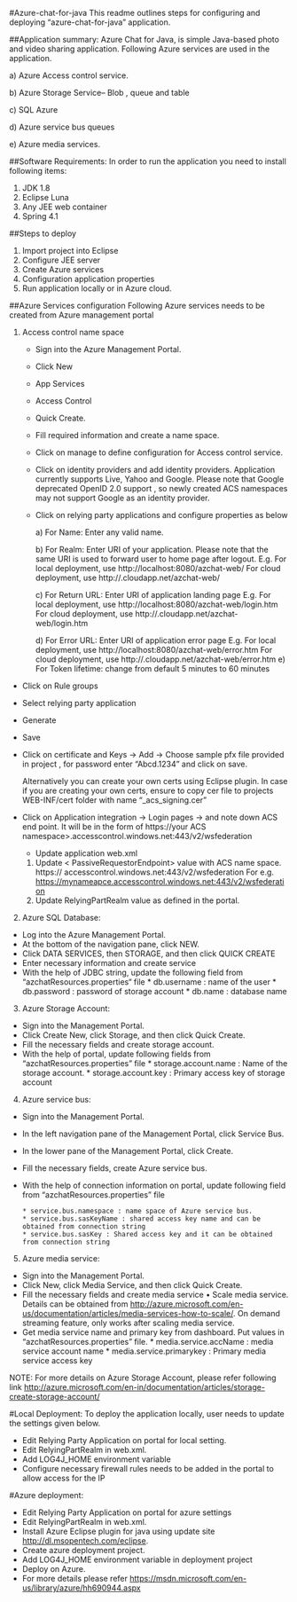 #Azure-chat-for-java
This readme outlines steps for configuring and deploying “azure-chat-for-java” application.

##Application summary:
Azure Chat for Java, is simple Java-based photo and video sharing application. 
Following Azure services are used in the application.

a)	Azure Access control service.

b)	Azure Storage Service– Blob , queue and table

c)	SQL Azure

d)	Azure service bus queues

e)	Azure media services.

##Software Requirements:
In order to run the application you need to install following items:

1.	 JDK 1.8
2.	 Eclipse Luna 
3.	 Any JEE web container
4.	 Spring 4.1

##Steps to deploy

1.	Import project into Eclipse
2.	Configure JEE server
3.	Create Azure services
4.	Configuration application properties
5.	Run application locally or in Azure cloud.

##Azure Services configuration 
Following Azure services needs to be created from Azure management portal

1. Access control name space
	* Sign into the Azure Management Portal.
    * Click New
    * App Services 
    * Access Control  
    * Quick Create. 
	* Fill required information and create a name space.
	* Click on manage to define configuration for Access control service.
	* Click on identity providers and add identity providers. Application currently supports Live, Yahoo and Google. Please note that Google deprecated OpenID 2.0 support , so newly created ACS namespaces may not support Google as an identity provider.
    *	Click on relying party applications and configure properties as below
    
    	a)	For Name: Enter any valid name.
        
        b)	For Realm: Enter URI of your application. Please note that the same URI is used to forward user to home page after logout.
E.g. For local deployment, use http://localhost:8080/azchat-web/
       For cloud deployment, use http://<cloudServiceName>.cloudapp.net/azchat-web/
       
		c)	For Return URL: Enter URI of application landing page
E.g. For local deployment, use http://localhost:8080/azchat-web/login.htm
      For cloud deployment, use http://<cloudServiceName>.cloudapp.net/azchat-web/login.htm

		d)	For Error URL: Enter URI of application error page
E.g. For local deployment, use http://localhost:8080/azchat-web/error.htm
      For cloud deployment, use http://<cloudServiceName>.cloudapp.net/azchat-web/error.htm
		e)	For Token lifetime: change from default 5 minutes to 60 minutes
     
             
 * Click on Rule groups 
 
  * Select relying party application 
  * Generate 
  * Save
        
 * Click on certificate and Keys -> Add -> Choose sample pfx file provided in project , for password enter “Abcd.1234” and click on save.
    
    Alternatively you can create your own certs using Eclipse plugin. In case if you are creating your own certs, ensure to copy cer file to projects WEB-INF/cert folder with name “_acs_signing.cer”
    
 * Click on Application integration -> Login pages -> and note down ACS end point.
It will be in the form of https://your ACS namespace>.accesscontrol.windows.net:443/v2/wsfederation

	* Update application web.xml
     1.	Update < PassiveRequestorEndpoint> value with ACS name space. https://<namepace name> accesscontrol.windows.net:443/v2/wsfederation
 For e.g. https://mynameapce.accesscontrol.windows.net:443/v2/wsfederation
     2.	Update RelyingPartRealm value as defined in the portal.

2.	Azure SQL Database:  
 * Log into the Azure Management Portal.
 * At the bottom of the navigation pane, click NEW.
 * Click DATA SERVICES, then STORAGE, and then click QUICK CREATE
 * Enter necessary information and create service
 * With the help of JDBC string, update the following field from “azchatResources.properties“ file
	   * db.username : name of the user
       * db.password : password of storage account
       * db.name : database name
 
3.	Azure Storage Account: 
 * Sign into the Management Portal.
 * Click Create New, click Storage, and then click Quick Create.
 * Fill the necessary fields and create storage account.
 * With the help of portal, update following fields from “azchatResources.properties” file
 	   * storage.account.name : Name of the storage account.
       * storage.account.key : Primary access key of storage account
       
4.	Azure service bus:
 * Sign into the Management Portal.
 * In the left navigation pane of the Management Portal, click Service Bus.
 * In the lower pane of the Management Portal, click Create.
 * Fill the necessary fields, create Azure service bus.
 * With the help of connection information on portal, update following field from “azchatResources.properties” file
 
 	   * service.bus.namespace : name space of Azure service bus.
       * service.bus.sasKeyName : shared access key name and can be obtained from connection string
       * service.bus.sasKey : Shared access key and it can be obtained from connection string
       
       
5. Azure media service:
 * Sign into the Management Portal.
 * Click New, click Media Service, and then click Quick Create.
 * Fill the necessary fields and create media service
•	Scale media service. Details can be obtained from http://azure.microsoft.com/en-us/documentation/articles/media-services-how-to-scale/. On demand streaming feature, only works after scaling media service.
 * Get media service name and primary key from dashboard. Put values in “azchatResources.properties” file.
 	   * media.service.accName : media service account name
       * media.service.primarykey : Primary media service access key

 NOTE:  For more details on Azure Storage Account, please refer following link
http://azure.microsoft.com/en-in/documentation/articles/storage-create-storage-account/
       

#Local Deployment:
To deploy the application locally, user needs to update the settings given below.
 * Edit Relying Party Application on portal for local setting.
 * Edit RelyingPartRealm in web.xml.
 * Add LOG4J_HOME environment variable
 * Configure necessary firewall rules needs to be added in the portal to allow access for the IP
 
#Azure deployment:
 * Edit Relying Party Application on portal for azure settings
 * Edit RelyingPartRealm in web.xml.
 * Install Azure Eclipse plugin for java using update site http://dl.msopentech.com/eclipse.
 * Create azure deployment project.
 * Add LOG4J_HOME environment variable in deployment project
 * Deploy on Azure.
 * For more details please refer https://msdn.microsoft.com/en-us/library/azure/hh690944.aspx
